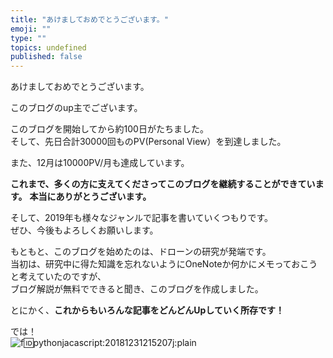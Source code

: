 ```yaml
---
title: "あけましておめでとうございます。"
emoji: ""
type: ""
topics: undefined
published: false
---
```


あけましておめでとうございます。

このブログのup主でございます。

  
このブログを開始してから約100日がたちました。  
そして、先日合計30000回ものPV(Personal View）を到達しました。

また、12月は10000PV/月も達成しています。

**これまで、多くの方に支えてくださってこのブログを継続することができています。** 
**本当にありがとうございます。**

そして、2019年も様々なジャンルで記事を書いていくつもりです。  
ぜひ、今後もよろしくお願いします。

  
もともと、このブログを始めたのは、ドローンの研究が発端です。  
当初は、研究中に得た知識を忘れないようにOneNoteか何かにメモっておこうと考えていたのですが、  
ブログ解説が無料でできると聞き、このブログを作成しました。

  
とにかく、**これからもいろんな記事をどんどんUpしていく所存です！**

では！  
![f:id:pythonjacascript:20181231215207j:plain](/images/ppythonjacascript2018123120181231215207.jpg "f:id:pythonjacascript:20181231215207j:plain")